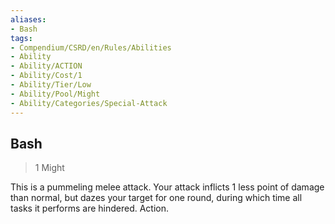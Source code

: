 ```yaml
---
aliases:
- Bash
tags:
- Compendium/CSRD/en/Rules/Abilities
- Ability
- Ability/ACTION
- Ability/Cost/1
- Ability/Tier/Low
- Ability/Pool/Might
- Ability/Categories/Special-Attack
---
```


  
## Bash  
>1  Might  
  
This is a pummeling melee attack. Your attack inflicts 1 less point of damage than normal, but dazes your target for one round, during which time all tasks it performs are hindered. Action.